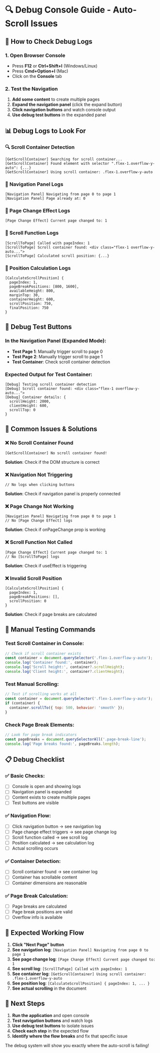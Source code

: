 # 🔍 **Debug Console Guide - Auto-Scroll Issues**

## 🎯 **How to Check Debug Logs**

### **1. Open Browser Console**
- Press **F12** or **Ctrl+Shift+I** (Windows/Linux)
- Press **Cmd+Option+I** (Mac)
- Click on the **Console** tab

### **2. Test the Navigation**
1. **Add some content** to create multiple pages
2. **Expand the navigation panel** (click the expand button)
3. **Click navigation buttons** and watch console output
4. **Use debug test buttons** in the expanded panel

## 📊 **Debug Logs to Look For**

### **🔍 Scroll Container Detection**
```
[GetScrollContainer] Searching for scroll container...
[GetScrollContainer] Found element with selector ".flex-1.overflow-y-auto": {...}
[GetScrollContainer] Using scroll container: .flex-1.overflow-y-auto
```

### **🎯 Navigation Panel Logs**
```
[Navigation Panel] Navigating from page 0 to page 1
[Navigation Panel] Page already at: 0
```

### **📄 Page Change Effect Logs**
```
[Page Change Effect] Current page changed to: 1
```

### **🔄 Scroll Function Logs**
```
[ScrollToPage] Called with pageIndex: 1
[ScrollToPage] Scroll container found: <div class="flex-1 overflow-y-auto...">
[ScrollToPage] Calculated scroll position: {...}
```

### **📐 Position Calculation Logs**
```
[CalculateScrollPosition] {
  pageIndex: 1,
  pageBreakPositions: [800, 1600],
  availableHeight: 800,
  marginTop: 30,
  containerHeight: 600,
  scrollPosition: 750,
  finalPosition: 750
}
```

## 🧪 **Debug Test Buttons**

### **In the Navigation Panel (Expanded Mode):**
- **Test Page 1**: Manually trigger scroll to page 0
- **Test Page 2**: Manually trigger scroll to page 1  
- **Test Container**: Check scroll container detection

### **Expected Output for Test Container:**
```
[Debug] Testing scroll container detection
[Debug] Scroll container found: <div class="flex-1 overflow-y-auto...">
[Debug] Container details: {
  scrollHeight: 2000,
  clientHeight: 600,
  scrollTop: 0
}
```

## 🚨 **Common Issues & Solutions**

### **❌ No Scroll Container Found**
```
[GetScrollContainer] No scroll container found!
```
**Solution**: Check if the DOM structure is correct

### **❌ Navigation Not Triggering**
```
// No logs when clicking buttons
```
**Solution**: Check if navigation panel is properly connected

### **❌ Page Change Not Working**
```
[Navigation Panel] Navigating from page 0 to page 1
// No [Page Change Effect] logs
```
**Solution**: Check if onPageChange prop is working

### **❌ Scroll Function Not Called**
```
[Page Change Effect] Current page changed to: 1
// No [ScrollToPage] logs
```
**Solution**: Check if useEffect is triggering

### **❌ Invalid Scroll Position**
```
[CalculateScrollPosition] {
  pageIndex: 1,
  pageBreakPositions: [],
  scrollPosition: 0
}
```
**Solution**: Check if page breaks are calculated

## 🔧 **Manual Testing Commands**

### **Test Scroll Container in Console:**
```javascript
// Check if scroll container exists
const container = document.querySelector('.flex-1.overflow-y-auto');
console.log('Container found:', container);
console.log('Scroll height:', container?.scrollHeight);
console.log('Client height:', container?.clientHeight);
```

### **Test Manual Scrolling:**
```javascript
// Test if scrolling works at all
const container = document.querySelector('.flex-1.overflow-y-auto');
if (container) {
  container.scrollTo({ top: 500, behavior: 'smooth' });
}
```

### **Check Page Break Elements:**
```javascript
// Look for page break indicators
const pageBreaks = document.querySelectorAll('.page-break-line');
console.log('Page breaks found:', pageBreaks.length);
```

## 📋 **Debug Checklist**

### **✅ Basic Checks:**
- [ ] Console is open and showing logs
- [ ] Navigation panel is expanded
- [ ] Content exists to create multiple pages
- [ ] Test buttons are visible

### **✅ Navigation Flow:**
- [ ] Click navigation button → see navigation log
- [ ] Page change effect triggers → see page change log
- [ ] Scroll function called → see scroll log
- [ ] Position calculated → see calculation log
- [ ] Actual scrolling occurs

### **✅ Container Detection:**
- [ ] Scroll container found → see container log
- [ ] Container has scrollable content
- [ ] Container dimensions are reasonable

### **✅ Page Break Calculation:**
- [ ] Page breaks are calculated
- [ ] Page break positions are valid
- [ ] Overflow info is available

## 🎯 **Expected Working Flow**

1. **Click "Next Page" button**
2. **See navigation log**: `[Navigation Panel] Navigating from page 0 to page 1`
3. **See page change log**: `[Page Change Effect] Current page changed to: 1`
4. **See scroll log**: `[ScrollToPage] Called with pageIndex: 1`
5. **See container log**: `[GetScrollContainer] Using scroll container: .flex-1.overflow-y-auto`
6. **See position log**: `[CalculateScrollPosition] { pageIndex: 1, ... }`
7. **See actual scrolling** in the document

## 🚀 **Next Steps**

1. **Run the application** and open console
2. **Test navigation buttons** and watch logs
3. **Use debug test buttons** to isolate issues
4. **Check each step** in the expected flow
5. **Identify where the flow breaks** and fix that specific issue

The debug system will show you exactly where the auto-scroll is failing!
